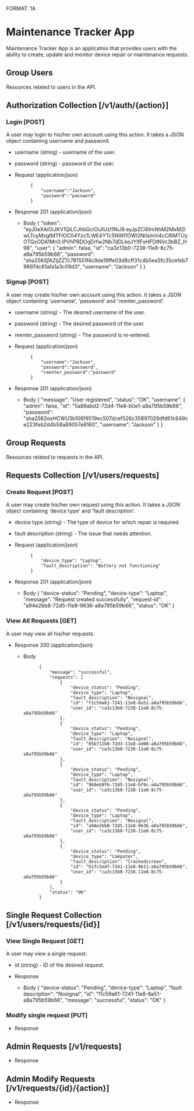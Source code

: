FORMAT: 1A

# Maintenance Tracker App

Maintenance Tracker App is an application that provides users with the ability to create, update and monitor device repair or maintenance requests.

## Group Users

Resources related to users in the API.

## Authorization Collection [/v1/auth/{action}]

### Login [POST]

A user may login to his/her own account using this action. It takes a JSON object containing username and password.

+ username (string) - username of the user.

+ password (string) - password of the user.

+ Request (application/json)

            {
                "username":"Jackson",
                "password":"password"
            }

+ Response 201 (application/json)

    + Body
                {
                    "token": "eyJ0eXAiOiJKV1QiLCJhbGciOiJIUzI1NiJ9.eyJpZCI6ImNhM2MxM2IwLTcyMzgtMTFlOC04Yzc1LWE4YTc5NWI1OWI2NiIsImV4cCI6MTUyOTQxODA1Mn0.lPVhPRDOqDrfw2Nb7dDLkeJYIfFxHFDtNVc3bBZ_H98",
                    "user": {
                        "admin": false,
                        "id": "ca3c13b0-7238-11e8-8c75-a8a795b59b66",
                        "password": "sha256$SfAZtjZZ$7c781551f4c9de19ffe03d8cff31c4b5ea5fc35cefeb79697dc61afa1a3c09d3",
                        "username": "Jackson"
                    }
                }

### Signup [POST]

A user may create his/her own account using this action. It takes a JSON object containing 'username', 'password' and 'reenter_password'.

+ username (string) - The desired username of the user.

+ password (string) - The desired password of the user.

+ reenter_password (string) - The password is re-entered.

+ Request (application/json)

            {
                "username":"Jackson",
                "password":"password",
	            "reenter_password":"password"
            }

+ Response 201 (application/json)

    + Body
                {
                    "message": "User registered",
                    "status": "OK",
                    "username": {
                        "admin": false,
                        "id": "5a89abd2-72d4-11e8-b0e1-a8a795b59b66",
                        "password": "sha256$2axHCWU3$b106f9519ec507dcef526c35897029dfd61c649ce223feb2d4b58a89057e8160",
                        "username": "Jackson"
                    }
                }

## Group Requests

Resources related to requests in the API.

## Requests Collection [/v1/users/requests]

### Create Request [POST]

A user may create his/her own request using this action. It takes a JSON object containing 'device type' and 'fault description'.

+ device type (string) - The type of device for which repair is required.

+ fault description (string) - The issue that needs attention.

+ Request (application/json)

            {
                "device_type": "Laptop",
                "fault_description": "Battery not functioning"
            }

+ Response 201 (application/json)

    + Body
                {
                    "device-status": "Pending",
                    "device-type": "Laptop",
                    "message": "Request created successfully",
                    "request-id": "a94e2bb8-72d5-11e8-9636-a8a795b59b66",
                    "status": "OK"
                }

### View All Requests [GET]

A user may view all his/her requests. 

+ Response 200 (application/json)

    + Body

                {
                    "message": "successful",
                    "requests": [
                        {
                            "device_status": "Pending",
                            "device_type": "Laptop",
                            "fault_description": "Nosignal",
                            "id": "f1c59a61-7241-11e8-8a51-a8a795b59b66",
                            "user_id": "ca3c13b0-7238-11e8-8c75-a8a795b59b66"
                        },
                        {
                            "device_status": "Pending",
                            "device_type": "Laptop",
                            "fault_description": "Nosignal",
                            "id": "05b712b0-72d3-11e8-ad08-a8a795b59b66",
                            "user_id": "ca3c13b0-7238-11e8-8c75-a8a795b59b66"
                        },
                        {
                            "device_status": "Pending",
                            "device_type": "Laptop",
                            "fault_description": "Nosignal",
                            "id": "960eb9f6-72d5-11e8-bf9c-a8a795b59b66",
                            "user_id": "ca3c13b0-7238-11e8-8c75-a8a795b59b66"
                        },
                        {
                            "device_status": "Pending",
                            "device_type": "Laptop",
                            "fault_description": "Nosignal",
                            "id": "a94e2bb8-72d5-11e8-9636-a8a795b59b66",
                            "user_id": "ca3c13b0-7238-11e8-8c75-a8a795b59b66"
                        },
                        {
                            "device_status": "Pending",
                            "device_type": "Computer",
                            "fault_description": "Crackedscreen",
                            "id": "61fc5e4f-7241-11e8-9b11-a8a795b59b66",
                            "user_id": "ca3c13b0-7238-11e8-8c75-a8a795b59b66"
                        }
                    ],
                    "status": "OK"
                }

## Single Request Collection [/v1/users/requests/{id}]

### View Single Request [GET]

A user may view a single request.

+ id (string) - ID of the desired request.

+ Response 

    + Body
                {
                    "device-status": "Pending",
                    "device-type": "Laptop",
                    "fault description": "Nosignal",
                    "id": "f1c59a61-7241-11e8-8a51-a8a795b59b66",
                    "message": "successful",
                    "status": "OK"
                }        

### Modify single request [PUT]

+ Response 

## Admin Requests [/v1/requests]

+ Response 

## Admin Modify Requests [/v1/requests/{id}/{action}]

+ Response 


